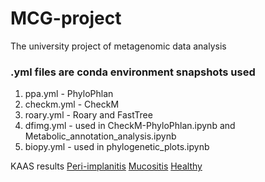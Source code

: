# MCG-project
The university project of metagenomic data analysis

### .yml files are conda environment snapshots used
1. ppa.yml - PhyloPhlan
2. checkm.yml - CheckM
3. roary.yml - Roary and FastTree
4. dfimg.yml - used in CheckM-PhyloPhlan.ipynb and Metabolic_annotation_analysis.ipynb
5. biopy.yml - used in phylogenetic_plots.ipynb

KAAS results
[Peri-implanitis](https://www.genome.jp/kaas-bin/kaas_main?mode=map&id=1712417221&key=TPtoIz6C)
[Mucositis](https://www.genome.jp/kaas-bin/kaas_main?mode=map&id=1712417563&key=TfA3qqhi)
[Healthy](https://www.genome.jp/kaas-bin/kaas_main?mode=map&id=1712416956&key=vltDhe8M)
